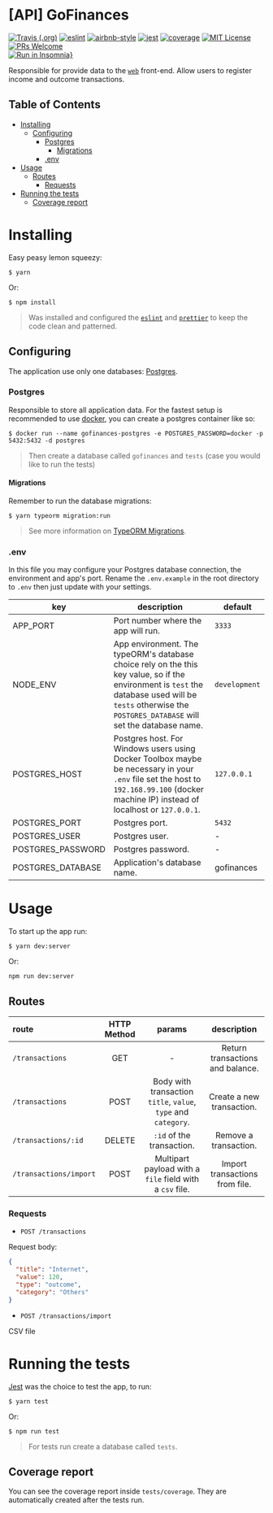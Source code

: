# [API] GoFinances
[![Travis (.org)](https://img.shields.io/travis/DiegoVictor/gofinances-api?logo=travis&style=flat-square)](https://travis-ci.org/DiegoVictor/gofinances-api)
[![eslint](https://img.shields.io/badge/eslint-6.8.0-4b32c3?style=flat-square&logo=eslint)](https://eslint.org/)
[![airbnb-style](https://flat.badgen.net/badge/style-guide/airbnb/ff5a5f?icon=airbnb)](https://github.com/airbnb/javascript)
[![jest](https://img.shields.io/badge/jest-25.5.4-brightgreen?style=flat-square&logo=jest)](https://jestjs.io/)
[![coverage](https://img.shields.io/codecov/c/gh/DiegoVictor/gofinances-api?logo=codecov&style=flat-square)](https://codecov.io/gh/DiegoVictor/gofinances-api)
[![MIT License](https://img.shields.io/badge/license-MIT-green?style=flat-square)](https://github.com/DiegoVictor/gofinances-api/blob/master/LICENSE)
[![PRs Welcome](https://img.shields.io/badge/PRs-welcome-brightgreen.svg?style=flat-square)](http://makeapullrequest.com)<br>
[![Run in Insomnia}](https://insomnia.rest/images/run.svg)](https://insomnia.rest/run/?uri=https%3A%2F%2Fraw.githubusercontent.com%2FDiegoVictor%2Fgofinances-api%2Fmaster%2FInsomnia_2020-06-11.json&label=GoFinances)


Responsible for provide data to the [`web`](https://github.com/DiegoVictor/gofinances-web) front-end. Allow users to register income and outcome transactions.

## Table of Contents
* [Installing](#installing)
  * [Configuring](#configuring)
    * [Postgres](#postgres)
      * [Migrations](#migrations)
    * [.env](#env)
* [Usage](#usage)
  * [Routes](#routes)
    * [Requests](#requests)
* [Running the tests](#running-the-tests)
  * [Coverage report](#coverage-report)

# Installing
Easy peasy lemon squeezy:
```
$ yarn
```
Or:
```
$ npm install
```
> Was installed and configured the [`eslint`](https://eslint.org/) and [`prettier`](https://prettier.io/) to keep the code clean and patterned.

## Configuring
The application use only one databases: [Postgres](https://www.postgresql.org/).

### Postgres
Responsible to store all application data. For the fastest setup is recommended to use [docker](https://www.docker.com), you can create a postgres container like so:
```
$ docker run --name gofinances-postgres -e POSTGRES_PASSWORD=docker -p 5432:5432 -d postgres
```
> Then create a database called `gofinances` and `tests` (case you would like to run the tests)

#### Migrations
Remember to run the database migrations:
```
$ yarn typeorm migration:run
```
> See more information on [TypeORM Migrations](https://typeorm.io/#/migrations).


### .env
In this file you may configure your Postgres database connection, the environment and app's port. Rename the `.env.example` in the root directory to `.env` then just update with your settings.

|key|description|default
|---|---|---
|APP_PORT|Port number where the app will run.|`3333`
|NODE_ENV|App environment. The typeORM's database choice rely on the this key value, so if the environment is `test` the database used will be `tests` otherwise the `POSTGRES_DATABASE` will set the database name.|`development`
|POSTGRES_HOST|Postgres host. For Windows users using Docker Toolbox maybe be necessary in your `.env` file set the host to `192.168.99.100` (docker machine IP) instead of localhost or `127.0.0.1`.|`127.0.0.1`
|POSTGRES_PORT|Postgres port.|`5432`
|POSTGRES_USER|Postgres user.| -
|POSTGRES_PASSWORD|Postgres password.| -
|POSTGRES_DATABASE|Application's database name.| gofinances

# Usage
To start up the app run:
```
$ yarn dev:server
```
Or:
```
npm run dev:server
```

## Routes
|route|HTTP Method|params|description
|:---|:---:|:---:|:---:
|`/transactions`|GET| - |Return transactions and balance.
|`/transactions`|POST|Body with transaction `title`, `value`, `type` and `category`.|Create a new transaction.
|`/transactions/:id`|DELETE|`:id` of the transaction.|Remove a transaction.
|`/transactions/import`|POST|Multipart payload with a `file` field with a `csv` file.|Import transactions from file.

### Requests
* `POST /transactions`

Request body:
```json
{
  "title": "Internet",
  "value": 120,
  "type": "outcome",
  "category": "Others"
}
```

* `POST /transactions/import`

CSV file

# Running the tests
[Jest](https://jestjs.io/) was the choice to test the app, to run:
```
$ yarn test
```
Or:
```
$ npm run test
```
> For tests run create a database called `tests`.

## Coverage report
You can see the coverage report inside `tests/coverage`. They are automatically created after the tests run.
